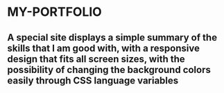 # MY-PORTFOLIO

## A special site displays a simple summary of the skills that I am good with, with a responsive design that fits all screen sizes, with the possibility of changing the background colors easily through CSS language variables
